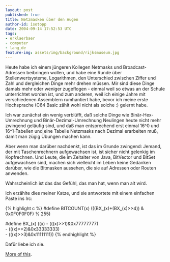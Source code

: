 ```yaml
---
layout: post
published: true
title: Netzmasken über den Augen
author-id: isotopp
date: 2004-09-14 17:52:53 UTC
tags:
- erklaerbaer
- computer
- lang_de
feature-img: assets/img/background/rijksmuseum.jpg
---
```

Heute habe ich einem jüngeren Kollegen Netmasks und Broadcast-Adressen beibringen wollen, und habe eine Runde über Stellenwertsysteme, Logarithmen, den Unterschied zwischen Ziffer und Zahl und dergleichen Dinge mehr drehen müssen. Mir sind diese Dinge damals mehr oder weniger zugeflogen - einmal weil so etwas an der Schule unterrichtet worden ist, und zum anderen, weil ich einige Jahre mit verschiedenen Assemblern rumhantiert habe, bevor ich meine erste Hochsprache (C64 Basic zählt wohl nicht als solche :) gelernt habe.

Ich war zunächst ein wenig verblüfft, daß solche Dinge wie Binär-Hex-Umrechnung und Binär-Dezimal-Umrechnung Neulingen heute nicht mehr zwingend geläufig sind, und daß man entsprechend erst einmal 16^0 und 16^1-Tabellen und eine Tabelle Netzmasks nach Dezimal erarbeiten muß, damit man zügig Übungen machen kann. 

Aber wenn man darüber nachdenkt, ist das im Grunde zwingend: Jemand, der mit Taschenrechnern aufgewachsen ist, ist sicher nicht gelenkig im Kopfrechnen. Und Leute, die im Zeitalter von Java, BitVector und BitSet aufgewachsen sind, machen sich vielleicht im Leben keine Gedanken darüber, wie die Bitmasken aussehen, die sie auf Adressen oder Routen anwenden.

Wahrscheinlich ist das das Gefühl, das man hat, wenn man alt wird.

Ich erzählte dies meiner Katze, und sie antwortete mit einem einfachen Paste ins Irc: 

{% highlight c %}
#define BITCOUNT(x)     (((BX_(x)+(BX_(x)>>4)) & 0x0F0F0F0F) % 255)

#define  BX_(x)         ((x) - (((x)>>1)&0x77777777) \
                             - (((x)>>2)&0x33333333) \
                             - (((x)>>3)&0x11111111))
{% endhighlight %}

Dafür liebe ich sie.

[More of this](https://www.funkthat.com/~jmg/jmpc/bitwise.html).
